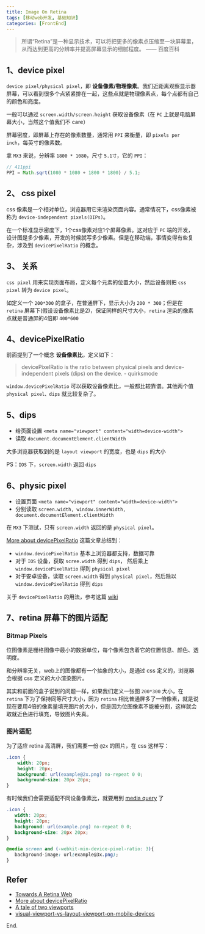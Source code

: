 ```yaml
---
title: Image On Retina
tags: [移动web开发, 基础知识]
categories: [FrontEnd]
---
```


> 所谓“Retina”是一种显示技术，可以将把更多的像素点压缩至一块屏幕里，从而达到更高的分辨率并提高屏幕显示的细腻程度。          —— 百度百科
 
## 1、device pixel

`device pixel/physical pixel`，即 **设备像素/物理像素**。我们近距离观察显示器屏幕，可以看到很多个点紧紧排在一起，这些点就是物理像素点，每个点都有自己的颜色和亮度。
 
一般可以通过 `screen.width/screen.height` 获取设备像素（在 `PC` 上就是电脑屏幕大小，当然这个值我们不 care）

屏幕密度，即屏幕上存在的像素数量，通常用 `PPI` 来衡量，即 `pixels per inch`，每英寸的像素数。
 
拿 `MX3` 来说，分辨率 `1800 * 1080`，尺寸 `5.1寸`，它的 `PPI`：

```js
// 411ppi
PPI = Math.sqrt(1080 * 1080 + 1800 * 1800) / 5.1;
```

<!-- more -->

## 2、 css pixel

css 像素是一个相对单位，浏览器用它来渲染页面内容。通常情况下，css像素被称为 `device-independent pixels(DIPs)`。
 
在一个标准显示密度下，1个css像素对应1个屏幕像素。这对应于 `PC` 端的开发，设计图是多少像素，开发的时候就写多少像素。但是在移动端，事情变得有些复杂，涉及到 `devicePixelRatio` 的概念。
 
## 3、 关系
 
`css pixel` 用来实现页面布局，定义每个元素的位置大小，然后设备则把 `css pixel` 转为 `device pixel`。
 
如定义一个 `200*300` 的盒子，在普通屏下，显示大小为 `200 * 300`；但是在 `retina` 屏幕下(假设设备像素比是2)，保证同样的尺寸大小，`retina` 渲染的像素点就是普通屏的4倍即 `400*600`

## 4、devicePixelRatio
 
前面提到了一个概念 **设备像素比**，定义如下：
 
> devicePixelRatio is the ratio between physical pixels and device-independent pixels (dips) on the device.      - quirksmode

`window.devicePixelRatio` 可以获取设备像素比，一般都比较靠谱。其他两个值 `physical pixel、dips` 就比较复杂了。
 
## 5、dips
 
- 给页面设置 `<meta name="viewport" content="width=device-width">`
- 读取 `document.documentElement.clientWidth`
 
大多浏览器获取到的是 `layout viewport` 的宽度，也是 `dips` 的大小
 
PS：`IOS` 下，`screen.width` 返回 `dips`

## 6、physic pixel
 
- 设置页面 `<meta name="viewport" content="width=device-width">`
- 分别读取 `screen.width, window.innerWidth, document.documentElement.clientWidth`
 
在 `MX3` 下测试，只有 `screen.width` 返回的是 `physical pixel`。

[More about devicePixelRatio](http://www.quirksmode.org/blog/archives/2012/07/more_about_devi.html) 这篇文章总结到：
 
- `window.devicePixelRatio` 基本上浏览器都支持，数据可靠
- 对于 `IOS` 设备，获取 `scree.width` 得到 `dips`， 然后乘上 `window.devicePixelRatio` 得到 `physical pixel`
- 对于安卓设备，读取 `screen.width` 得到 `physical pixel`，然后除以 `window.devicePixelRatio` 得到 `dips`
 
关于 `devicePixelRatio` 的用法，参考这篇 [wiki](https://atwxp.github.io/2017/03/16/media-query/)

## 7、retina 屏幕下的图片适配

### Bitmap Pixels
 
位图像素是栅格图像中最小的数据单位，每个像素包含着它的位置信息、颜色、透明度。
 
和分辨率无关，web上的图像都有一个抽象的大小，是通过 css 定义的，浏览器会根据 css 定义的大小渲染图片。
 
其实和前面的盒子说到的问题一样，如果我们定义一张图 `200*300` 大小，在 `retina` 下为了保持同等尺寸大小，因为 `retina` 相比普通屏多了一倍像素，就是说现在要用4倍的像素量填充图片的大小，但是因为位图像素不能被分割，这样就会取就近色进行填充，导致图片失真。
 
### 图片适配

为了适应 retina 高清屏，我们需要一份 `@2x` 的图片，在 css 这样写：
```css
.icon {
	width: 20px;
	height: 20px;
	background: url(example@2x.png) no-repeat 0 0;
	background-size: 20px 20px;
}
 ```

有时候我们会需要适配不同设备像素比，就要用到 [media query](https://atwxp.github.io/2017/03/16/media-query/) 了

 ```css
.icon {
	width: 20px;
	height: 20px;
	background: url(example.png) no-repeat 0 0;
	background-size: 20px 20px;
}

@media screen and (-webkit-min-device-pixel-ratio: 3){
	background-image: url(example@3x.png);
}
 ```
## Refer
- [Towards A Retina Web](http://www.smashingmagazine.com/2012/08/towards-retina-web/) 
- [More about devicePixelRatio](http://www.quirksmode.org/blog/archives/2012/07/more_about_devi.html)
- [A tale of two viewports](http://www.quirksmode.org/mobile/viewports2.html)
- [visual-viewport-vs-layout-viewport-on-mobile-devices](http://stackoverflow.com/questions/7344886/visual-viewport-vs-layout-viewport-on-mobile-devices)

End.